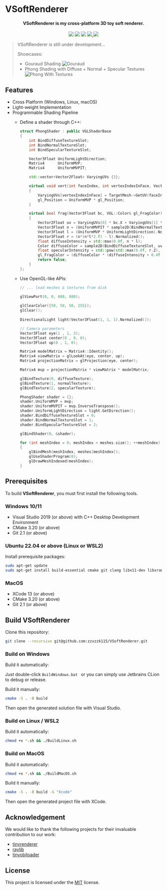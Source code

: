 # VSoftRenderer

<h4 align="center">
  <strong>VSoftRenderer</strong> is my cross-platform 3D toy soft renderer.
</h4>


<p align="center">
    <a href="https://github.com/zzxzzk115/VSoftRenderer/actions" alt="CI-Windows">
        <img src="https://img.shields.io/github/actions/workflow/status/zzxzzk115/VSoftRenderer/BuildWindows.yml?branch=master&label=CI-Windows&logo=github" /></a>
    <a href="https://github.com/zzxzzk115/VSoftRenderer/actions" alt="CI-Linux">
        <img src="https://img.shields.io/github/actions/workflow/status/zzxzzk115/VSoftRenderer/BuildLinux.yml?branch=master&label=CI-Linux&logo=github" /></a>
    <a href="https://github.com/zzxzzk115/VSoftRenderer/actions" alt="CI-MacOS">
        <img src="https://img.shields.io/github/actions/workflow/status/zzxzzk115/VSoftRenderer/BuildMacOS.yml?branch=master&label=CI-MacOS&logo=github" /></a>
    <a href="https://github.com/zzxzzk115/VSoftRenderer/issues" alt="GitHub Issues">
        <img src="https://img.shields.io/github/issues/zzxzzk115/VSoftRenderer">
    </a>
    <a href="https://github.com/zzxzzk115/VSoftRenderer/blob/master/LICENSE" alt="GitHub">
        <img src="https://img.shields.io/github/license/zzxzzk115/VSoftRenderer">
    </a>
</p>

> VSoftRenderer is still under development...
> 
> Showcases:
> 
> - Gouraud Shading
>   ![Gouraud](Media/Showcases/Gouraud.png)
> - Phong Shading with Diffuse + Normal + Specular Textures
>   ![Phong With Textures](Media/Showcases/Phong_With_Textures.png)

## Features

- Cross Platform (Windows, Linux, macOS)
- Light-weight Implementation
- Programmable Shading Pipeline
  - Define a shader through C++:
      ```c++
      struct PhongShader : public VGLShaderBase
      {
          int BindDiffuseTextureSlot;
          int BindNormalTextureSlot;
          int BindSpecularTextureSlot;

          Vector3Float UniformLightDirection;
          Matrix4      UniformMVP;
          Matrix4      UniformMVPIT;
    
          std::vector<Vector2Float> VaryingUVs {3};
    
          virtual void vert(int faceIndex, int vertexIndexInFace, Vector3Float& gl_Position) override
          {
              VaryingUVs[vertexIndexInFace] = TargetMesh->GetUV(faceIndex, vertexIndexInFace);
              gl_Position = UniformMVP * gl_Position;
          }
    
          virtual bool frag(Vector3Float bc, VGL::Color& gl_FragColor) override
          {
              Vector2Float uv = VaryingUVs[0] * bc.X + VaryingUVs[1] * bc.Y + VaryingUVs[2] * bc.Z;
              Vector3Float n = (UniformMVPIT * sample2D(BindNormalTextureSlot, uv.X, uv.Y).XYZ()).Normalized();
              Vector3Float l = (UniformMVP * UniformLightDirection).Normalized();
              Vector3Float r = (n*(n*l*2.f) - l).Normalized();
              float diffuseIntensity = std::max(0.0f, n * l);
              Color diffuseColor = sample2D(BindDiffuseTextureSlot, uv.X, uv.Y);
              float specularIntensity = std::pow(std::max(0.0f, r.Z), sample2D(BindSpecularTextureSlot, uv.X, uv.Y).R / 1.0f);
              gl_FragColor = (diffuseColor * (diffuseIntensity + 0.4f * specularIntensity)).Clamped().IgnoreAlpha();
              return false;
          }
      };
      ```
    
  - Use OpenGL-like APIs:
    ```c++
    // ... load meshes & textures from disk

    glViewPort(0, 0, 800, 800);
      
    glClearColor({50, 50, 50, 255});
    glClear();
      
    DirectionalLight light(Vector3Float(1, 1, 1).Normalized());

    // Camera parameters
    Vector3Float eye(1 , 1, 3);
    Vector3Float center(0 , 0, 0);
    Vector3Float up(0 , 1, 0);

    Matrix4 modelMatrix = Matrix4::Identity();
    Matrix4 viewMatrix = glLookAt(eye, center, up);
    Matrix4 projectionMatrix = glProjection(eye, center);

    Matrix4 mvp = projectionMatrix * viewMatrix * modelMatrix;

    glBindTexture(0, diffuseTexture);
    glBindTexture(1, normalTexture);
    glBindTexture(2, specularTexture);
    
    PhongShader shader = {};
    shader.UniformMVP = mvp;
    shader.UniformMVPIT = mvp.InverseTranspose();
    shader.UniformLightDirection = light.GetDirection();
    shader.BindDiffuseTextureSlot = 0;
    shader.BindNormalTextureSlot = 1;
    shader.BindSpecularTextureSlot = 2;
    
    glBindShader(0, &shader);
    
    for (int meshIndex = 0; meshIndex < meshes.size(); ++meshIndex)
    {
        glBindMesh(meshIndex, meshes[meshIndex]);
        glUseShaderProgram(0);
        glDrawMeshIndexed(meshIndex);
    }
    ```

## Prerequisites

To build **VSoftRenderer**, you must first install the following tools.

### Windows 10/11

- Visual Studio 2019 (or above) with C++ Desktop Development Environment
- CMake 3.20 (or above)
- Git 2.1 (or above)

### Ubuntu 22.04 or above (Linux or WSL2)

Install prerequisite packages:

```bash
sudo apt-get update
sudo apt-get install build-essential cmake git clang libx11-dev libxrandr-dev libxrender-dev libglvnd-dev libxinerama-dev libxcursor-dev libxi-dev libomp-dev
```

### MacOS

- XCode 13 (or above)
- CMake 3.20 (or above)
- Git 2.1 (or above)

## Build VSoftRenderer

Clone this repository:

```bash
git clone --recursive git@github.com:zzxzzk115/VSoftRenderer.git
```

### Build on Windows

Build it automatically:

Just double-click `BuildWindows.bat ` or you can simply use Jetbrains CLion to debug or release.

Build it manually:

```bash
cmake -S . -B build
```

Then open the generated solution file with Visual Studio.

### Build on Linux / WSL2

Build it automatically:

```bash
chmod +x *.sh && ./BuildLinux.sh
```

### Build on MacOS

Build it automatically:

```bash
chmod +x *.sh && ./BuildMacOS.sh
```

Build it manually:

```bash
cmake -S . -B build -G "Xcode"
```

Then open the generated project file with XCode.
  
## Acknowledgement

We would like to thank the following projects for their invaluable contribution to our work:

- [tinyrenderer](https://github.com/ssloy/tinyrenderer)
- [raylib](https://github.com/raysan5/raylib)
- [tinyobjloader](https://github.com/tinyobjloader/tinyobjloader)

## License

This project is licensed under the [MIT](https://github.com/zzxzzk115/VSoftRenderer/blob/master/LICENSE) license.